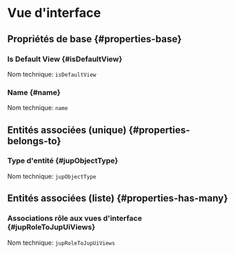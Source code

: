 # Vue d'interface
<!--- THIS FILE IS GENERATED PLEASE DO NOT EDIT IT DIRECTLY --->



## Propriétés de base {#properties-base} ##

### Is Default View {#isDefaultView}



Nom technique: ```isDefaultView```

### Name {#name}



Nom technique: ```name```


## Entités associées (unique) {#properties-belongs-to} ##

### Type d'entité {#jupObjectType}



Nom technique: ```jupObjectType```


## Entités associées (liste) {#properties-has-many} ##

### Associations rôle aux vues d'interface {#jupRoleToJupUiViews}



Nom technique: ```jupRoleToJupUiViews```




